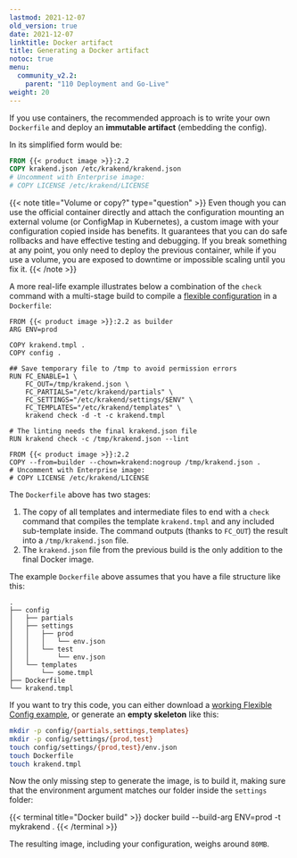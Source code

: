 ```yaml
---
lastmod: 2021-12-07
old_version: true
date: 2021-12-07
linktitle: Docker artifact
title: Generating a Docker artifact
notoc: true
menu:
  community_v2.2:
    parent: "110 Deployment and Go-Live"
weight: 20
---
```

If you use containers, the recommended approach is to write your own `Dockerfile` and deploy an **immutable artifact** (embedding the config).

In its simplified form would be:
```Dockerfile
FROM {{< product image >}}:2.2
COPY krakend.json /etc/krakend/krakend.json
# Uncomment with Enterprise image:
# COPY LICENSE /etc/krakend/LICENSE
```

{{< note title="Volume or copy?" type="question" >}}
Even though you can use the official container directly and attach the configuration mounting an external volume (or ConfigMap in Kubernetes), a custom image with your configuration copied inside has benefits. It guarantees that you can do safe rollbacks and have effective testing and debugging. If you break something at any point, you only need to deploy the previous container, while if you use a volume, you are exposed to downtime or impossible scaling until you fix it.
{{< /note >}}

A more real-life example illustrates below a combination of the `check` command with a multi-stage build to compile a [flexible configuration](/docs/v2.2/configuration/flexible-config/) in a `Dockerfile`:

```docker
FROM {{< product image >}}:2.2 as builder
ARG ENV=prod

COPY krakend.tmpl .
COPY config .

## Save temporary file to /tmp to avoid permission errors
RUN FC_ENABLE=1 \
    FC_OUT=/tmp/krakend.json \
    FC_PARTIALS="/etc/krakend/partials" \
    FC_SETTINGS="/etc/krakend/settings/$ENV" \
    FC_TEMPLATES="/etc/krakend/templates" \
    krakend check -d -t -c krakend.tmpl

# The linting needs the final krakend.json file
RUN krakend check -c /tmp/krakend.json --lint

FROM {{< product image >}}:2.2
COPY --from=builder --chown=krakend:nogroup /tmp/krakend.json .
# Uncomment with Enterprise image:
# COPY LICENSE /etc/krakend/LICENSE
```

The `Dockerfile` above has two stages:

1. The copy of all templates and intermediate files to end with a `check` command that compiles the template `krakend.tmpl` and any included sub-template inside. The command outputs (thanks to `FC_OUT`) the result into a `/tmp/krakend.json` file.
2. The `krakend.json` file from the previous build is the only addition to the final Docker image.

The example `Dockerfile` above assumes that you have a file structure like this:

    .
    ├── config
    │   ├── partials
    │   ├── settings
    │   │   ├── prod
    │   │   │   └── env.json
    │   │   └── test
    │   │       └── env.json
    │   └── templates
    │       └── some.tmpl
    ├── Dockerfile
    └── krakend.tmpl

If you want to try this code, you can either download a [working Flexible Config example](https://github.com/krakendio/examples/tree/main/3.flexible-configuration), or generate an **empty skeleton** like this:
```bash
mkdir -p config/{partials,settings,templates}
mkdir -p config/settings/{prod,test}
touch config/settings/{prod,test}/env.json
touch Dockerfile
touch krakend.tmpl
```

Now the only missing step to generate the image, is to build it, making sure that the environment argument matches our folder inside the `settings` folder:

{{< terminal title="Docker build" >}}
docker build --build-arg ENV=prod -t mykrakend .
{{< /terminal >}}

The resulting image, including your configuration, weighs around `80MB`.